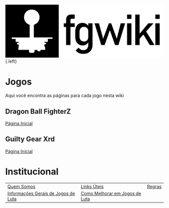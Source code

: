 ![Logo](/uploads/fgwiki/logo.png "Logo"){.left}<!-- TITLE: Bem Vindo a fgwiki -->
<!-- SUBTITLE: Uma wiki dedicada a jogos de luta -->

# Jogos
Aqui você encontra as páginas para cada jogo nesta wiki
## Dragon Ball FighterZ
[Página Inicial](/jogos/dragon-ball-fighter-z/home)

## Guilty Gear Xrd
[Página Inicial](/jogos/guilty-gear-xrd/home)

# Institucional
|   |   |   |
|---|---|---|
| [Quem Somos](/institucional/quem-somos)  | [Links Úteis](/institucional/links)  | [Regras](/institucional/regras)  |
| [Informações Gerais de Jogos de Luta](/institucional/fginfo) | [Como Melhorar em Jogos de Luta](/institucional/gitgud) |  |
